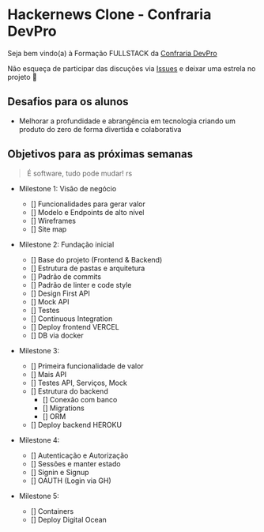 # Hackernews Clone - Confraria DevPro

Seja bem vindo(a) à Formação FULLSTACK da [Confraria DevPro](https://pythonpro.com.br/)

Não esqueça de participar das discuções via [Issues](https://github.com/confraria-devpro/hackernews-clone/issues) e deixar uma estrela no projeto 🌟

## Desafios para os alunos

- Melhorar a profundidade e abrangência em tecnologia criando um produto do zero de forma divertida e colaborativa

## Objetivos para as próximas semanas

> É software, tudo pode mudar! rs

- Milestone 1: Visão de negócio

  - [] Funcionalidades para gerar valor
  - [] Modelo e Endpoints de alto nível
  - [] Wireframes
  - [] Site map

- Milestone 2: Fundação inicial

  - [] Base do projeto (Frontend & Backend)
  - [] Estrutura de pastas e arquitetura
  - [] Padrão de commits
  - [] Padrão de linter e code style
  - [] Design First API
  - [] Mock API
  - [] Testes
  - [] Continuous Integration
  - [] Deploy frontend VERCEL
  - [] DB via docker

- Milestone 3:

  - [] Primeira funcionalidade de valor
  - [] Mais API
  - [] Testes API, Serviços, Mock
  - [] Estrutura do backend
    - [] Conexão com banco
    - [] Migrations
    - [] ORM
  - [] Deploy backend HEROKU

- Milestone 4:

  - [] Autenticação e Autorização
  - [] Sessões e manter estado
  - [] Signin e Signup
  - [] OAUTH (Login via GH)

- Milestone 5:
  - [] Containers
  - [] Deploy Digital Ocean
